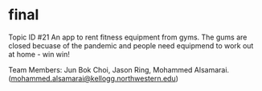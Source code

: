 # final

Topic ID #21
An app to rent fitness equipment from gyms.
The gums are closed becuase of the pandemic and people need equipmend to work out at home - win win!



Team Members:
Jun Bok Choi,
Jason Ring,
Mohammed Alsamarai. (mohammed.alsamarai@kellogg.northwestern.edu)
